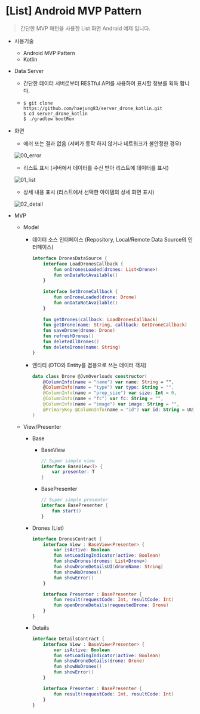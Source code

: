 # [List] Android MVP Pattern
> 간단한 MVP 패턴을 사용한 List 화면 Android 예제 입니다.



* 사용기술

  * Android MVP Pattern
  * Kotlin

  

* Data Server

  * 간단한 데이터 서버로부터 RESTful API를 사용하여 표시할 정보를 획득 합니다.

  * ```shell
    $ git clone https://github.com/haejung83/server_drone_kotlin.git
    $ cd server_drone_kotlin
    $ ./gradlew bootRun
    ```

  

* 화면

  * 에러 또는 결과 없음 (서버가 동작 하지 않거나 네트워크가 불안정한 경우)

  ![00_error](https://user-images.githubusercontent.com/6600546/56936212-16b45f80-6b31-11e9-91e3-3f4d4fe7004a.png)

  * 리스트 표시 (서버에서 데이터를 수신 받아 리스트에 데이터를 표시)

  ![01_list](https://user-images.githubusercontent.com/6600546/56936215-1b791380-6b31-11e9-9e6e-47df9cfa2f49.png)

  * 상세 내용 표시 (리스트에서 선택한 아이템의 상세 화면 표시)

  ![02_detail](https://user-images.githubusercontent.com/6600546/56936217-1fa53100-6b31-11e9-9f82-1dc14618e33b.png)



* MVP

  * Model

    * 데이터 소스 인터페이스 (Repository, Local/Remote Data Source의 인터페이스)

      ```kotlin
      interface DronesDataSource {
          interface LoadDronesCallback {
              fun onDronesLoaded(drones: List<Drone>)
              fun onDataNotAvailable()
          }
          
          interface GetDroneCallback {
              fun onDroneLoaded(drone: Drone)
              fun onDataNotAvailable()
          }
          
          fun getDrones(callback: LoadDronesCallback)
          fun getDrone(name: String, callback: GetDroneCallback)
          fun saveDrone(drone: Drone)
          fun refreshDrones()
          fun deleteAllDrones()
          fun deleteDrone(name: String)
      }
      ```

    * 엔티티 (DTO와 Entity를 겸용으로 쓰는 데이터 객체)

      ```kotlin
      data class Drone @JvmOverloads constructor(
          @ColumnInfo(name = "name") var name: String = "",
          @ColumnInfo(name = "type") var type: String = "",
          @ColumnInfo(name = "prop_size") var size: Int = 0,
          @ColumnInfo(name = "fc") var fc: String = "",
          @ColumnInfo(name = "image") var image: String = "",
          @PrimaryKey @ColumnInfo(name = "id") var id: String = UUID.randomUUID().toString()
      )
      ```

      

  * View/Presenter

    * Base

      * BaseView

        ```kotlin
        // Super simple view
        interface BaseView<T> {
            var presenter: T
        }
        ```

      * BasePresenter

        ```kotlin
        // Super simple presenter
        interface BasePresenter {
            fun start()
        }
        ```

    * Drones (List)

      ```kotlin
      interface DronesContract {
          interface View : BaseView<Presenter> {
              var isActive: Boolean
              fun setLoadingIndicator(active: Boolean)
              fun showDrones(drones: List<Drone>)
              fun showDroneDetailsUI(droneName: String)
              fun showNoDrones()
              fun showError()
          }
      
          interface Presenter : BasePresenter {
              fun result(requestCode: Int, resultCode: Int)
              fun openDroneDetails(requestedDrone: Drone)
          }
      }
      ```

    * Details

      ```kotlin
      interface DetailsContract {
          interface View : BaseView<Presenter> {
              var isActive: Boolean
              fun setLoadingIndicator(active: Boolean)
              fun showDroneDetails(drone: Drone)
              fun showNoDrones()
              fun showError()
          }
      
          interface Presenter : BasePresenter {
              fun result(requestCode: Int, resultCode: Int)
          }
      }
      ```
